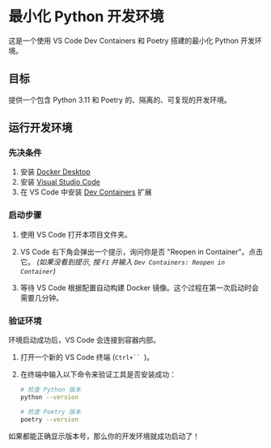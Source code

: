 # 最小化 Python 开发环境

这是一个使用 VS Code Dev Containers 和 Poetry 搭建的最小化 Python 开发环境。

## 目标

提供一个包含 Python 3.11 和 Poetry 的、隔离的、可复现的开发环境。

## 运行开发环境

### 先决条件

1.  安装 [Docker Desktop](https://www.docker.com/products/docker-desktop/)
2.  安装 [Visual Studio Code](https://code.visualstudio.com/)
3.  在 VS Code 中安装 [Dev Containers](https://marketplace.visualstudio.com/items?itemName=ms-vscode-remote.remote-containers) 扩展

### 启动步骤

1.  使用 VS Code 打开本项目文件夹。

2.  VS Code 右下角会弹出一个提示，询问你是否 "Reopen in Container"。点击它。
    *(如果没看到提示, 按 `F1` 并输入 `Dev Containers: Reopen in Container`)*

3.  等待 VS Code 根据配置自动构建 Docker 镜像。这个过程在第一次启动时会需要几分钟。

### 验证环境

环境启动成功后，VS Code 会连接到容器内部。
1.  打开一个新的 VS Code 终端 (`Ctrl+`` `)。
2.  在终端中输入以下命令来验证工具是否安装成功：

    ```bash
    # 检查 Python 版本
    python --version

    # 检查 Poetry 版本
    poetry --version
    ```
如果都能正确显示版本号，那么你的开发环境就成功启动了！